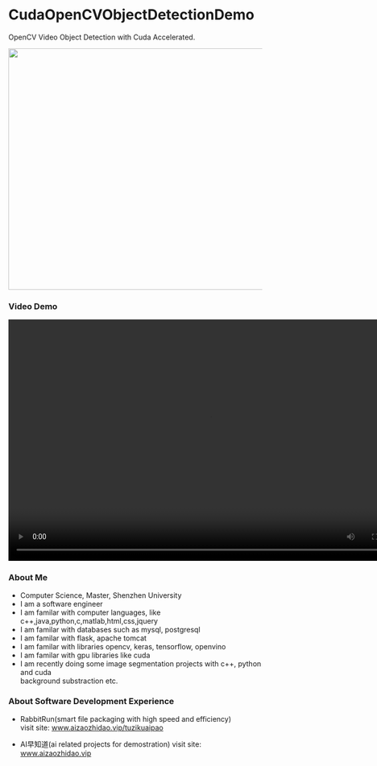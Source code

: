 # CudaOpenCVObjectDetectionDemo
OpenCV Video Object Detection with Cuda Accelerated.

<img width=800 height=480 src="https://github.com/Think-Big-Do-Small/CudaOpenCVObjectDetectionDemo/blob/9f1ac74cc5ec119d76ef93df82242b238fa0ef66/screenshot.png"></img>

### Video Demo 
<video width=800 height=480 src="" autoplay="no"></video>

### About Me 
- Computer Science, Master, Shenzhen University
- I am a software engineer 
- I am familar with computer languages, like c++,java,python,c,matlab,html,css,jquery
- I am familar with databases such as mysql, postgresql
- I am familar with flask, apache tomcat
- I am familar with libraries opencv, keras, tensorflow, openvino
- I am familar with gpu libraries like cuda
- I am recently doing some image segmentation projects with c++, python and cuda <br> background substraction etc. <br> 

### About Software Development Experience
- RabbitRun(smart file packaging with high speed and efficiency)  
visit site: www.aizaozhidao.vip/tuzikuaipao 

- AI早知道(ai related projects for demostration) 
visit site: www.aizaozhidao.vip 

